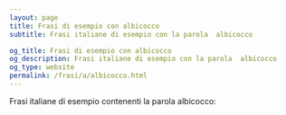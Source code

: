 ```yaml
---
layout: page
title: Frasi di esempio con albicocco 
subtitle: Frasi italiane di esempio con la parola  albicocco

og_title: Frasi di esempio con albicocco 
og_description: Frasi italiane di esempio con la parola  albicocco
og_type: website
permalink: /frasi/a/albicocco.html
---
```


Frasi italiane di esempio contenenti la parola albicocco:


